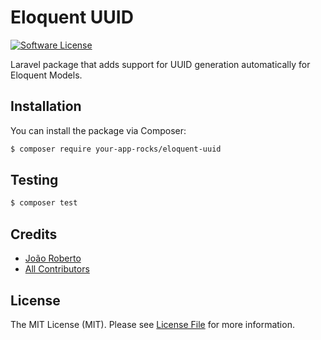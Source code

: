
# Eloquent UUID

[![Software License][ico-license]](LICENSE.md)

Laravel package that adds support for UUID generation automatically for Eloquent Models.

## Installation

You can install the package via Composer:

``` bash
$ composer require your-app-rocks/eloquent-uuid
```

## Testing

``` bash
$ composer test
```

## Credits

- [João Roberto][link-author]
- [All Contributors][link-contributors]

## License

The MIT License (MIT). Please see [License File](LICENSE.md) for more information.

[ico-license]: https://img.shields.io/badge/license-MIT-brightgreen.svg

[link-author]: https://github.com/joaorobertopb
[link-contributors]: ../../contributors
